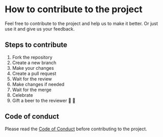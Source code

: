 # How to contribute to the project

Feel free to contribute to the project and help us to make it better. Or just use it and give us your feedback.

## Steps to contribute

1. Fork the repository
2. Create a new branch
3. Make your changes
4. Create a pull request
5. Wait for the review
6. Make changes if needed
7. Wait for the merge
8. Celebrate
9. Gift a beer to the reviewer :beer: :beers:

## Code of conduct

Please read the [Code of Conduct](CODE_OF_CONDUCT.md) before contributing to the project.
